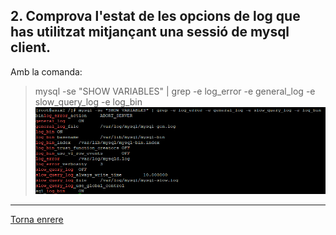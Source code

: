 ## 2. Comprova l'estat de les opcions de log que has utilitzat mitjançant una sessió de mysql client.  

Amb la comanda:  
> mysql -se "SHOW VARIABLES" | grep -e log_error -e general_log -e slow_query_log -e log_bin  
> ![20](https://raw.githubusercontent.com/Josep88/MP10UF2-A2/master/img/20b.PNG)  

***
[Torna enrere](https://github.com/Josep88/MP10UF2-A2)
